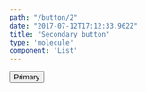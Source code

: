 ```yaml
---
path: "/button/2"
date: "2017-07-12T17:12:33.962Z"
title: "Secondary button"
type: 'molecule'
component: 'List'
---
```


<Button secondary>
  Primary
</Button>
